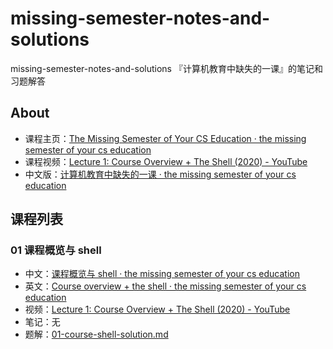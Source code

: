 # missing-semester-notes-and-solutions
missing-semester-notes-and-solutions 『计算机教育中缺失的一课』的笔记和习题解答

## About
- 课程主页：[The Missing Semester of Your CS Education · the missing semester of your cs education](https://missing.csail.mit.edu/)
- 课程视频：[Lecture 1: Course Overview + The Shell (2020) - YouTube](https://www.youtube.com/watch?v=Z56Jmr9Z34Q&list=PLyzOVJj3bHQuloKGG59rS43e29ro7I57J)
- 中文版：[计算机教育中缺失的一课 · the missing semester of your cs education](https://missing-semester-cn.github.io/)

## 课程列表
### 01 课程概览与 shell
- 中文：[课程概览与 shell · the missing semester of your cs education](https://missing-semester-cn.github.io/2020/course-shell/)
- 英文：[Course overview + the shell · the missing semester of your cs education](https://missing.csail.mit.edu/2020/course-shell/)
- 视频：[Lecture 1: Course Overview + The Shell (2020) - YouTube](https://www.youtube.com/watch?v=Z56Jmr9Z34Q)
- 笔记：无
- 题解：[01-course-shell-solution.md](01-course-shell-solution.md)
